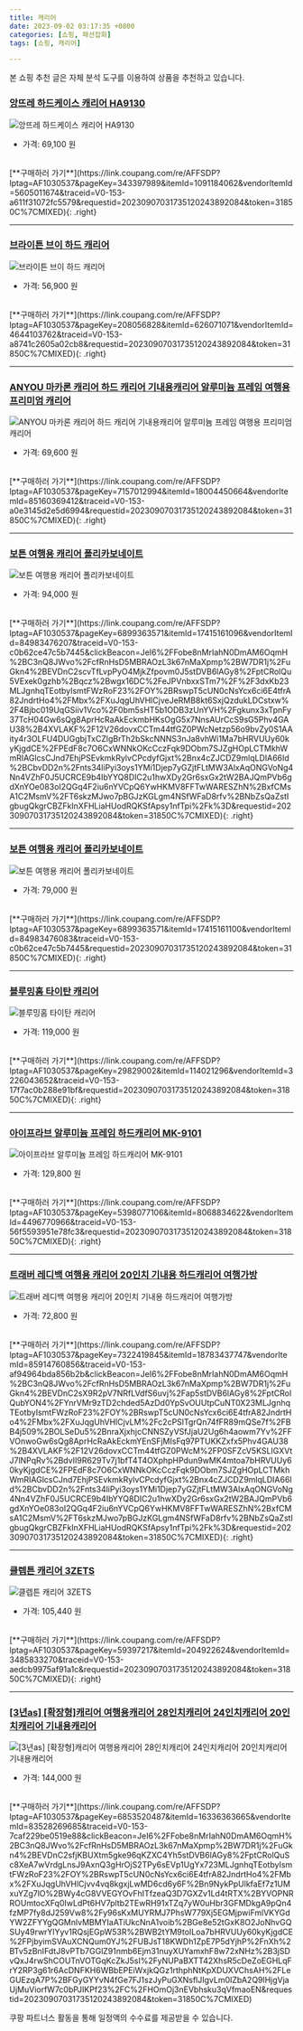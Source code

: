 ```yaml
---
title: 캐리어
date: 2023-09-02 03:17:35 +0800
categories: [쇼핑, 패션잡화]
tags: [쇼핑, 캐리어]

---
```


본 쇼핑 추천 글은 자체 분석 도구를 이용하여 상품을 추천하고 있습니다.
### [앙뜨레 하드케이스 캐리어 HA9130](https://link.coupang.com/re/AFFSDP?lptag=AF1030537&pageKey=343397989&itemId=1091184062&vendorItemId=5605011674&traceid=V0-153-a611f31072fc5579&requestid=20230907031735120243892084&token=31850C%7CMIXED)
![앙뜨레 하드케이스 캐리어 HA9130](https://ads-partners.coupang.com/image1/jm1tyiit4Bnukv-Pjhns-FgHpc_Gtc7Ca6bZT8iLXGNCVex6Z9o6pgwJxwxHIo5-06dXyRTOTx2Nf2RFfE58FYvLG7SuRX85tRI75srqoyRRIbSQ-B-oYYe-lASVl6HOyUqLqFHHdeexsSc-Nh7TNMAk_d0tMn1YtuLXPpHrI6paSGuHK0BMS8AhvyD_NhFOeKiXj_LrT2TvQJn9ASrat35oZMxlvv0GP0mBC5j6V0DH62jWJao6UdQlLNy4LfKUqlgk3sz1uNFIdP6209zB)
- 가격: 69,100 원
<br>
[**구매하러 가기**](https://link.coupang.com/re/AFFSDP?lptag=AF1030537&pageKey=343397989&itemId=1091184062&vendorItemId=5605011674&traceid=V0-153-a611f31072fc5579&requestid=20230907031735120243892084&token=31850C%7CMIXED){: .right}
<br>

---

### [브라이튼 브이 하드 캐리어](https://link.coupang.com/re/AFFSDP?lptag=AF1030537&pageKey=208056828&itemId=626071071&vendorItemId=4644103762&traceid=V0-153-a8741c2605a02cb8&requestid=20230907031735120243892084&token=31850C%7CMIXED)
![브라이튼 브이 하드 캐리어](https://ads-partners.coupang.com/image1/KwO9LqNDd4jbH2ogKx1h1Lv2F8vP9WfRYM-MJDHTIIBvh-RmEdNdktqtMIe1HJfIinPPgeATwrCD3VpWhcFZrXVnjpZ33kWCZ-Ge_03Qmr7DJ9BTuuoIbv6kLiyQojaG5rAH-XMPJ7Y-DFSiclMQmforzcRsl6_mPOM1iFlqtJXVVvjOgJRchHiy9iNq0wVfxHj4hkgdVcJ8JZHp_PoO4rZA3gvtX67u7W5KSGJAcVRb43H03S7vi_tjI_nRCGYYdUqsxXyTT_U5mElKTeac)
- 가격: 56,900 원
<br>
[**구매하러 가기**](https://link.coupang.com/re/AFFSDP?lptag=AF1030537&pageKey=208056828&itemId=626071071&vendorItemId=4644103762&traceid=V0-153-a8741c2605a02cb8&requestid=20230907031735120243892084&token=31850C%7CMIXED){: .right}
<br>

---

### [ANYOU 마카론 캐리어 하드 캐리어 기내용캐리어 알루미늄 프레임 여행용 프리미엄 캐리어](https://link.coupang.com/re/AFFSDP?lptag=AF1030537&pageKey=7157012994&itemId=18004450664&vendorItemId=85160369412&traceid=V0-153-a0e3145d2e5d6994&requestid=20230907031735120243892084&token=31850C%7CMIXED)
![ANYOU 마카론 캐리어 하드 캐리어 기내용캐리어 알루미늄 프레임 여행용 프리미엄 캐리어](https://ads-partners.coupang.com/image1/C6xNejRhu2KUXa7HC8Ns1kWQVi83mNH77Eq6CfabRxWI-vuBpCtmnQ9OtdscyUjbxXijUjLY4fcallKxuhjtbaHThHEmYZIWNe00cmLjvYF_9pBPGQRNnG8fkX9Uo9u1IUt-zPR1KAY3GxQ96ZheZJzmStmfnZQQKJP-a-_U_j6ZbAaRKeLhcss9rAlRizQIXb7Uvc1XBl31xhWm_o8zJDIPX2Vg_oprpEHJedsxTSPANrP6l0es-wJ64Y262CK4h0PaOqrjLQMD76AlP9XDvvJ2rsOgf_I5EZGuTYXuWg==)
- 가격: 69,600 원
<br>
[**구매하러 가기**](https://link.coupang.com/re/AFFSDP?lptag=AF1030537&pageKey=7157012994&itemId=18004450664&vendorItemId=85160369412&traceid=V0-153-a0e3145d2e5d6994&requestid=20230907031735120243892084&token=31850C%7CMIXED){: .right}
<br>

---

### [보튼 여행용 캐리어 폴리카보네이트](https://link.coupang.com/re/AFFSDP?lptag=AF1030537&pageKey=6899363571&itemId=17415161096&vendorItemId=84983476207&traceid=V0-153-c0b62ce47c5b7445&clickBeacon=JeI6%2FFobe8nMrIahN0DmAM6OqmH%2BC3nQ8JWvo%2FcfRnHsD5MBRAOzL3k67nMaXpmp%2BW7DR1j%2FuGkn4%2BEVDnC2scvTfLvpPyO4MjkZfpovm0J5stDVB6lAGy8%2FptCRolQu5VExek0gzhb%2Bqcz%2Bwgx16DC%2FeJPVnbxxSTm7%2F%2F3dxKb23MLJgnhqTEotbyIsmtFWzRoF23%2FOY%2BRswpT5cUN0cNsYcx6ci6E4tfrA82JndrtHo4%2FMbx%2FXuJqgUhVHlCjveJeRMB8kt6SxjQzdukLDCstxw%2F4Bjbc019UqGSiiv1Vco%2F0bm5sHT5b1ODB3zUnYVH%2Fgkunx3xTpnFy37TcH04Gw6sQg8AprHcRaAkEckmbHKsOgG5x7NnsAUrCcS9sG5Phv4GAU38%2B4XVLAKF%2F12V26dovxCCTm44tfGZ0PWcNetzp56o9bvZy0S1AAity4r3OLFU4DUGgbjTxCZlgBrTh2bSkcNNNS3nJa8vhWi1Ma7bHRVUUy60kyKjgdCE%2FPEdF8c7O6CxWNNkOKcCczFqk9DObm7SJZgHOpLCTMkhWmRIAGlcsCJnd7EhjPSEvkmkRylvCPcdyfGjxt%2Bnx4cZJCDZ9mlqLDIA66Id%2BCbvDD2n%2Fnts34liPyi3oys1YMi1Djep7yGZjtFLtMW3AlxAqONGVoNg4Nn4VZhF0J5UCRCE9b4IbYYQ8DIC2u1hwXDy2Gr6sxGx2tW2BAJQmPVb6gdXnYOe083oI2QGq4F2iu6nYVCpQ6YwHKMV8FFTwWARESZhN%2BxfCMsA1C2MsmV%2FT6skzMJwo7pBGJzKGLgm4NSfWFaD8rfv%2BNbZsQaZstIgbugQkgrCBZFkInXFHLiaHUodRQKSfApsy1nfTpi%2Fk%3D&requestid=20230907031735120243892084&token=31850C%7CMIXED)
![보튼 여행용 캐리어 폴리카보네이트](https://ads-partners.coupang.com/image1/F8dDw5xA1E-XN5-KF11Rz-Id2483Fc6VEfgCffpoNptcaGzQsDuZPLiiWneCqtO8wjTVshyG5rLeO_RM8CJU9QetrHUDPiK2RDUhmmPueIGpiClAziRm1tnFl3aDwndtq7iuuy4IatrcFFq4KYIwf5nEqDzkIMC3C_Pmr9X7QOYmYf8RMVchpBW2qTbDJ6Av0vYPLaSXj-5Ut9j1-lBHLf77s58kRhEzpfwsiNLBrxkegDoxE0zFQbHS9BNrK7n0i3DP-tRp3ZfUte1vyeI_WlUGmqneJjaGggAE78ZfpowZ4tlg2Rg=)
- 가격: 94,000 원
<br>
[**구매하러 가기**](https://link.coupang.com/re/AFFSDP?lptag=AF1030537&pageKey=6899363571&itemId=17415161096&vendorItemId=84983476207&traceid=V0-153-c0b62ce47c5b7445&clickBeacon=JeI6%2FFobe8nMrIahN0DmAM6OqmH%2BC3nQ8JWvo%2FcfRnHsD5MBRAOzL3k67nMaXpmp%2BW7DR1j%2FuGkn4%2BEVDnC2scvTfLvpPyO4MjkZfpovm0J5stDVB6lAGy8%2FptCRolQu5VExek0gzhb%2Bqcz%2Bwgx16DC%2FeJPVnbxxSTm7%2F%2F3dxKb23MLJgnhqTEotbyIsmtFWzRoF23%2FOY%2BRswpT5cUN0cNsYcx6ci6E4tfrA82JndrtHo4%2FMbx%2FXuJqgUhVHlCjveJeRMB8kt6SxjQzdukLDCstxw%2F4Bjbc019UqGSiiv1Vco%2F0bm5sHT5b1ODB3zUnYVH%2Fgkunx3xTpnFy37TcH04Gw6sQg8AprHcRaAkEckmbHKsOgG5x7NnsAUrCcS9sG5Phv4GAU38%2B4XVLAKF%2F12V26dovxCCTm44tfGZ0PWcNetzp56o9bvZy0S1AAity4r3OLFU4DUGgbjTxCZlgBrTh2bSkcNNNS3nJa8vhWi1Ma7bHRVUUy60kyKjgdCE%2FPEdF8c7O6CxWNNkOKcCczFqk9DObm7SJZgHOpLCTMkhWmRIAGlcsCJnd7EhjPSEvkmkRylvCPcdyfGjxt%2Bnx4cZJCDZ9mlqLDIA66Id%2BCbvDD2n%2Fnts34liPyi3oys1YMi1Djep7yGZjtFLtMW3AlxAqONGVoNg4Nn4VZhF0J5UCRCE9b4IbYYQ8DIC2u1hwXDy2Gr6sxGx2tW2BAJQmPVb6gdXnYOe083oI2QGq4F2iu6nYVCpQ6YwHKMV8FFTwWARESZhN%2BxfCMsA1C2MsmV%2FT6skzMJwo7pBGJzKGLgm4NSfWFaD8rfv%2BNbZsQaZstIgbugQkgrCBZFkInXFHLiaHUodRQKSfApsy1nfTpi%2Fk%3D&requestid=20230907031735120243892084&token=31850C%7CMIXED){: .right}
<br>

---

### [보튼 여행용 캐리어 폴리카보네이트](https://link.coupang.com/re/AFFSDP?lptag=AF1030537&pageKey=6899363571&itemId=17415161100&vendorItemId=84983476083&traceid=V0-153-c0b62ce47c5b7445&requestid=20230907031735120243892084&token=31850C%7CMIXED)
![보튼 여행용 캐리어 폴리카보네이트](https://ads-partners.coupang.com/image1/Z9Xih62PegLELnrcZ-eUydkyAJRzO1AmalMP9Qbae0UswP-v4KFYVSFB_eacMsBwhXkoI3xowwUyWsgO8K_47l5m8m61lbGozqj4-7Mxr91hXVlJ4gCokvxGSgMcWC7uFXcNCrVQF1_S_t_6PIcbjplAWwH8ej1WpAUMEJHbCLqkOLYaGGHnFzJkWZS89-zjUkx8tRcm4KtWhVhMZz1cjZeo0uEj6KHDWf8ioyjo3bYJREgYuhVb8SZysgYlRZHki9fXHssVwFbEKCUbOPHCsgTYO7pCf1eaXE1G-Q4i9-dc)
- 가격: 79,000 원
<br>
[**구매하러 가기**](https://link.coupang.com/re/AFFSDP?lptag=AF1030537&pageKey=6899363571&itemId=17415161100&vendorItemId=84983476083&traceid=V0-153-c0b62ce47c5b7445&requestid=20230907031735120243892084&token=31850C%7CMIXED){: .right}
<br>

---

### [블루밍홈 타이탄 캐리어](https://link.coupang.com/re/AFFSDP?lptag=AF1030537&pageKey=29829002&itemId=114021296&vendorItemId=3226043652&traceid=V0-153-17f7ac0b288e91bf&requestid=20230907031735120243892084&token=31850C%7CMIXED)
![블루밍홈 타이탄 캐리어](https://ads-partners.coupang.com/image1/9TxmuGpQJGaStk5h9STI7FN3eCqszg4uw4C5NZ1N2DNX9K-ayxJnL1TO7w2lBO2c0kHMAqFstGgZfLgHf-VylPOnGPxA-InBTwS7mZJ05s2xQoTNi6w0AYO5IgzyKjkJ3rYD8kUSw5kNKCvcmSpLilEj9HPceJE3ZLg4tchVxNj2toSp1ndUs4PaH24ue8F6brZNufG1WsZfNtFgDXhjoE3YWY-u7qIR_yzKdzxlAIFJr-_2RT40QiJoDe6bFDfKbMRGAmlXVGckfoEloVJU)
- 가격: 119,000 원
<br>
[**구매하러 가기**](https://link.coupang.com/re/AFFSDP?lptag=AF1030537&pageKey=29829002&itemId=114021296&vendorItemId=3226043652&traceid=V0-153-17f7ac0b288e91bf&requestid=20230907031735120243892084&token=31850C%7CMIXED){: .right}
<br>

---

### [아이프라브 알루미늄 프레임 하드캐리어 MK-9101](https://link.coupang.com/re/AFFSDP?lptag=AF1030537&pageKey=5398077106&itemId=8068834622&vendorItemId=4496770966&traceid=V0-153-56f5593951e78fc3&requestid=20230907031735120243892084&token=31850C%7CMIXED)
![아이프라브 알루미늄 프레임 하드캐리어 MK-9101](https://ads-partners.coupang.com/image1/fJAvYV_fjHCKywAvfBgF4NM-kZI-XDDHA1KOtp_VL0GC3LiimVWBLMsfK8zz37fZmIuEy3ELdy88NeGcKkybdKMwAnmqCfCvHMmUEGrc9rOIndRL_bEBLTx84F22556HqYbjOgwxJb4FzuJ5us2zO3q6o1V2Whv3MWiZUrMls8N_Y0jyXs7zaohYtrPEFMasuWunZsWnNDFgwpU1J6ZDHT48-GKPJi5kdUswdtlAfV5HacM-_8DOnQAjlbzAr9D8xDSC-7OS2kqvKuJH1Ei5)
- 가격: 129,800 원
<br>
[**구매하러 가기**](https://link.coupang.com/re/AFFSDP?lptag=AF1030537&pageKey=5398077106&itemId=8068834622&vendorItemId=4496770966&traceid=V0-153-56f5593951e78fc3&requestid=20230907031735120243892084&token=31850C%7CMIXED){: .right}
<br>

---

### [트래버 레디백 여행용 캐리어 20인치 기내용 하드캐리어 여행가방](https://link.coupang.com/re/AFFSDP?lptag=AF1030537&pageKey=7322419845&itemId=18783437747&vendorItemId=85914760856&traceid=V0-153-af94964bda856b2b&clickBeacon=JeI6%2FFobe8nMrIahN0DmAM6OqmH%2BC3nQ8JWvo%2FcfRnHsD5MBRAOzL3k67nMaXpmp%2BW7DR1j%2FuGkn4%2BEVDnC2sX9R2pV7NRfLVdfS6uvj%2Fap5stDVB6lAGy8%2FptCRolQubYON4%2FYnrVMr9zTD2chded5AzDd0YpSvOUUtpCuNT0X23MLJgnhqTEotbyIsmtFWzRoF23%2FOY%2BRswpT5cUN0cNsYcx6ci6E4tfrA82JndrtHo4%2FMbx%2FXuJqgUhVHlCjvLM%2Fc2cPSlTgrQn74fFR89mQSe7f%2FBB4j509%2BOLSeDu5%2BnraXjxhjcCNNSZyVSfJjaU2Ug6h4aowm7Yv%2FFVOnwoGw6sQg8AprHcRaAkEckmYEnSFjMIsFq97PTUKKZxfx5Phv4GAU38%2B4XVLAKF%2F12V26dovxCCTm44tfGZ0PWcM%2FP0SFZcV5KSLIGXVtJ7lNPqRv%2BdvII9R629Tv7j1bfT4T4OXphpHPdun9wMK4mtoa7bHRVUUy60kyKjgdCE%2FPEdF8c7O6CxWNNkOKcCczFqk9DObm7SJZgHOpLCTMkhWmRIAGlcsCJnd7EhjPSEvkmkRylvCPcdyfGjxt%2Bnx4cZJCDZ9mlqLDIA66Id%2BCbvDD2n%2Fnts34liPyi3oys1YMi1Djep7yGZjtFLtMW3AlxAqONGVoNg4Nn4VZhF0J5UCRCE9b4IbYYQ8DIC2u1hwXDy2Gr6sxGx2tW2BAJQmPVb6gdXnYOe083oI2QGq4F2iu6nYVCpQ6YwHKMV8FFTwWARESZhN%2BxfCMsA1C2MsmV%2FT6skzMJwo7pBGJzKGLgm4NSfWFaD8rfv%2BNbZsQaZstIgbugQkgrCBZFkInXFHLiaHUodRQKSfApsy1nfTpi%2Fk%3D&requestid=20230907031735120243892084&token=31850C%7CMIXED)
![트래버 레디백 여행용 캐리어 20인치 기내용 하드캐리어 여행가방](https://ads-partners.coupang.com/image1/e9HeNpBNCRLABg72e2BexYpu1lPq1CiM2Bt0xeR2g2tiok5Kftq2saBu3WvbIiV0LqVwGSc00J3tWNUIe3itWXJjKnX_VT7AOgw6f3jJoeDYDF8rp0UWS1Jk_QDF2wfZPTbGLsvBIbr26w24Sr6ivm0SiwjH6Cj5xfZZCIQEPglRjS4TRfLpGq82sG1Nm4JN3yyaEUUHi4jJvNN1HuByUpsZv1Rjj1S8VPuVK24aWwxJxkCIbrNuHOmsT5n7ehFZega60rK3k0nkbBUXd9z_6aRYZITc9ILfbG2ZhFE7AWnvL8zA)
- 가격: 72,800 원
<br>
[**구매하러 가기**](https://link.coupang.com/re/AFFSDP?lptag=AF1030537&pageKey=7322419845&itemId=18783437747&vendorItemId=85914760856&traceid=V0-153-af94964bda856b2b&clickBeacon=JeI6%2FFobe8nMrIahN0DmAM6OqmH%2BC3nQ8JWvo%2FcfRnHsD5MBRAOzL3k67nMaXpmp%2BW7DR1j%2FuGkn4%2BEVDnC2sX9R2pV7NRfLVdfS6uvj%2Fap5stDVB6lAGy8%2FptCRolQubYON4%2FYnrVMr9zTD2chded5AzDd0YpSvOUUtpCuNT0X23MLJgnhqTEotbyIsmtFWzRoF23%2FOY%2BRswpT5cUN0cNsYcx6ci6E4tfrA82JndrtHo4%2FMbx%2FXuJqgUhVHlCjvLM%2Fc2cPSlTgrQn74fFR89mQSe7f%2FBB4j509%2BOLSeDu5%2BnraXjxhjcCNNSZyVSfJjaU2Ug6h4aowm7Yv%2FFVOnwoGw6sQg8AprHcRaAkEckmYEnSFjMIsFq97PTUKKZxfx5Phv4GAU38%2B4XVLAKF%2F12V26dovxCCTm44tfGZ0PWcM%2FP0SFZcV5KSLIGXVtJ7lNPqRv%2BdvII9R629Tv7j1bfT4T4OXphpHPdun9wMK4mtoa7bHRVUUy60kyKjgdCE%2FPEdF8c7O6CxWNNkOKcCczFqk9DObm7SJZgHOpLCTMkhWmRIAGlcsCJnd7EhjPSEvkmkRylvCPcdyfGjxt%2Bnx4cZJCDZ9mlqLDIA66Id%2BCbvDD2n%2Fnts34liPyi3oys1YMi1Djep7yGZjtFLtMW3AlxAqONGVoNg4Nn4VZhF0J5UCRCE9b4IbYYQ8DIC2u1hwXDy2Gr6sxGx2tW2BAJQmPVb6gdXnYOe083oI2QGq4F2iu6nYVCpQ6YwHKMV8FFTwWARESZhN%2BxfCMsA1C2MsmV%2FT6skzMJwo7pBGJzKGLgm4NSfWFaD8rfv%2BNbZsQaZstIgbugQkgrCBZFkInXFHLiaHUodRQKSfApsy1nfTpi%2Fk%3D&requestid=20230907031735120243892084&token=31850C%7CMIXED){: .right}
<br>

---

### [클렙튼 캐리어 3ZETS](https://link.coupang.com/re/AFFSDP?lptag=AF1030537&pageKey=59397217&itemId=204922624&vendorItemId=3485833270&traceid=V0-153-aedcb9975af91a1c&requestid=20230907031735120243892084&token=31850C%7CMIXED)
![클렙튼 캐리어 3ZETS](https://ads-partners.coupang.com/image1/9-axg964Q8z3uraI97XmORBtLr0KWz76gt2kmcvEBTseT1z8hWe-HeMduTYuhy6jKRHYzCDKE4WwJPpvMvX-FsGd_nm2ebs7nxqJY3vZTFlITxtQ7LI_IIloGkLVpZp_ji1DwnCoSk9nJz-CiBnUuvLeOVYeUUb61GIYfHmqqUQfcKLzD0R-odQlyQyLJ5TaitrAbQaXpVGaS_kBfCfwXrN-eA0GoGxeHE8WZRZxObemeGh-SL5KZGb4ab1pitSjYXokDBadGRKMmf-Q-dhE)
- 가격: 105,440 원
<br>
[**구매하러 가기**](https://link.coupang.com/re/AFFSDP?lptag=AF1030537&pageKey=59397217&itemId=204922624&vendorItemId=3485833270&traceid=V0-153-aedcb9975af91a1c&requestid=20230907031735120243892084&token=31850C%7CMIXED){: .right}
<br>

---

### [[3년as] [확장형]캐리어 여행용캐리어 28인치캐리어 24인치캐리어 20인치캐리어 기내용캐리어](https://link.coupang.com/re/AFFSDP?lptag=AF1030537&pageKey=6853520487&itemId=16336363665&vendorItemId=83528269685&traceid=V0-153-7caf229be0519e88&clickBeacon=JeI6%2FFobe8nMrIahN0DmAM6OqmH%2BC3nQ8JWvo%2FcfRnHsD5MBRAOzL3k67nMaXpmp%2BW7DR1j%2FuGkn4%2BEVDnC2sfjKBUXtm5gke96qKZXC4Yh5stDVB6lAGy8%2FptCRolQuSc8XeA7wVrdgLnsJ9AxnQ3gHrOjS2TPy6sEVp1UgYx723MLJgnhqTEotbyIsmtFWzRoF23%2FOY%2BRswpT5cUN0cNsYcx6ci6E4tfrA82JndrtHo4%2FMbx%2FXuJqgUhVHlCjvv4vq8kgxjLwMD6cd6y6F%2Bn9NykPpUlkfaEf7z1UMxuYZg7lO%2BWy4cG8VVEGYOvFhITfzeaQ3D7GXZv1Ld4tRTX%2BYVOPNRROUmtocXFq0IwLdPt6HV7pltb2TEwRH91xTZq7yW0uHbr3GFMDkgA9pQn4fzMP7fy8dJ259Vw8%2Fy96sKxMUYRMJ7PhsW779Xj5EGMjpwiFmlVKYGdYW2ZFYYgQGMnlvMBMYIaATiUkcNnA1voib%2BGe8e52tGxK8O2JoNhvGQSUy49rwrYlYyv1RQsjEGpW53R%2BWB2tYM9toILoa7bHRVUUy60kyKjgdCE%2FPjbyimSVAuXCNQum0YJ%2FUBJsT18KWDh1ZpE7P5dYjhP%2FnXh%2BTv5zBnIFdtJ8vPTb7GGlZ91nmb6Ejm31nuyXUYamxhF8w72xNHz%2B3jSDvQxJ4rwShCOUTnVOTGqKcZkJ5sI%2FyNUPaBXTT42XhsR5cDeZoEGHLqFrY2RP3g61r6AcDNFKH6WBbEPEiWxjkQGz1rthphNtKpXDUXVChsAH%2FLeGUEzqA7P%2BFGyGYYvN4fGe7FJ1szJyPuGXNsflJIgvLm0IZbA2Q9lHjgVjaUjMuViorfW7c0bPJIKPf23%2FC%2FHOmOj3nEVbhsku3qVfmaoEN&requestid=20230907031735120243892084&token=31850C%7CMIXED)
![[3년as] [확장형]캐리어 여행용캐리어 28인치캐리어 24인치캐리어 20인치캐리어 기내용캐리어](https://ads-partners.coupang.com/image1/CPLTwaVfNqsPU4YlCBLFG61lG7O7IlV5qMdn__yrUHFAn5smji_5kDKiCuv5bNuHoh4MTT1WY3IA5C0fR5FRYSZioW6yw_s6-A-fBqOcDe0HtuK-nuPQ11Up90lBd2f17zaLCf9sJU_exB5OnFWyti7TkETh8Y71RBncLFqXcSFIA-0YkHiGrDAE92bKkWqVe9YD6C4u_HwqBVWgh6gSiU3JlJifcueUBjA1MrxRA_NXxRrcKVmqgopu8tnT_S0biJwwFZ_SCTHGpNZ49X2-bhOhcjm05GNTAqOFfI6rSRB2peud)
- 가격: 144,000 원
<br>
[**구매하러 가기**](https://link.coupang.com/re/AFFSDP?lptag=AF1030537&pageKey=6853520487&itemId=16336363665&vendorItemId=83528269685&traceid=V0-153-7caf229be0519e88&clickBeacon=JeI6%2FFobe8nMrIahN0DmAM6OqmH%2BC3nQ8JWvo%2FcfRnHsD5MBRAOzL3k67nMaXpmp%2BW7DR1j%2FuGkn4%2BEVDnC2sfjKBUXtm5gke96qKZXC4Yh5stDVB6lAGy8%2FptCRolQuSc8XeA7wVrdgLnsJ9AxnQ3gHrOjS2TPy6sEVp1UgYx723MLJgnhqTEotbyIsmtFWzRoF23%2FOY%2BRswpT5cUN0cNsYcx6ci6E4tfrA82JndrtHo4%2FMbx%2FXuJqgUhVHlCjvv4vq8kgxjLwMD6cd6y6F%2Bn9NykPpUlkfaEf7z1UMxuYZg7lO%2BWy4cG8VVEGYOvFhITfzeaQ3D7GXZv1Ld4tRTX%2BYVOPNRROUmtocXFq0IwLdPt6HV7pltb2TEwRH91xTZq7yW0uHbr3GFMDkgA9pQn4fzMP7fy8dJ259Vw8%2Fy96sKxMUYRMJ7PhsW779Xj5EGMjpwiFmlVKYGdYW2ZFYYgQGMnlvMBMYIaATiUkcNnA1voib%2BGe8e52tGxK8O2JoNhvGQSUy49rwrYlYyv1RQsjEGpW53R%2BWB2tYM9toILoa7bHRVUUy60kyKjgdCE%2FPjbyimSVAuXCNQum0YJ%2FUBJsT18KWDh1ZpE7P5dYjhP%2FnXh%2BTv5zBnIFdtJ8vPTb7GGlZ91nmb6Ejm31nuyXUYamxhF8w72xNHz%2B3jSDvQxJ4rwShCOUTnVOTGqKcZkJ5sI%2FyNUPaBXTT42XhsR5cDeZoEGHLqFrY2RP3g61r6AcDNFKH6WBbEPEiWxjkQGz1rthphNtKpXDUXVChsAH%2FLeGUEzqA7P%2BFGyGYYvN4fGe7FJ1szJyPuGXNsflJIgvLm0IZbA2Q9lHjgVjaUjMuViorfW7c0bPJIKPf23%2FC%2FHOmOj3nEVbhsku3qVfmaoEN&requestid=20230907031735120243892084&token=31850C%7CMIXED)


쿠팡 파트너스 활동을 통해 일정액의 수수료를 제공받을 수 있습니다.
